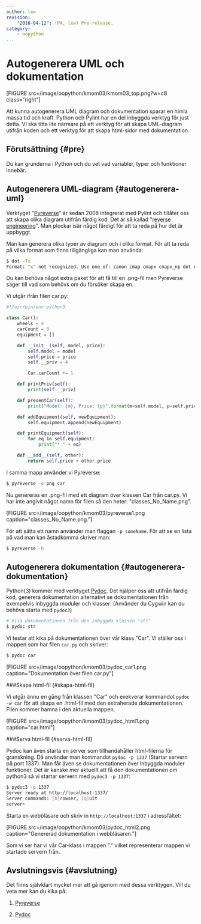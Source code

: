 ```yaml
---
author: lew
revision:
    "2016-04-12": (PA, lew) Pre-release.
category:
    - oopython
...
```

Autogenerera UML och dokumentation
===================================

[FIGURE src=/image/oopython/kmom03/kmom03_top.png?w=c8 class="right"]

Att kunna autogenerera UML diagram och dokumentation sparar en himla massa tid och kraft. Python och Pylint har en del inbyggda verktyg för just detta. Vi ska titta lite närmare på ett verktyg för att skapa UML-diagram utifrån koden och ett verktyg för att skapa html-sidor med dokumentation.

<!--more-->



Förutsättning {#pre}
-------------------------------

Du kan grunderna i Python och du vet vad variabler, typer och funktioner innebär.



Autogenerera UML-diagram {#autogenerera-uml}
------------------------------

Verktyget "[Pyreverse](https://www.logilab.org/blogentry/6883)" är sedan 2008 integrerat med Pylint och tillåter oss att skapa olika diagram utifrån färdig kod. Det är så kallad "[reverse engineering](https://sv.wikipedia.org/wiki/Reverse_engineering)". Man plockar isär något färdigt för att ta reda på hur det är uppbyggt.

Man kan generera olika typer av diagram och i olika format. För att ta reda på vilka format som finns tillgängliga kan man använda:

```bash
$ dot -Tx
Format: "x" not recognized. Use one of: canon cmap cmapx cmapx_np dot eps fig gd gd2 gif gv imap imap_np ismap jpe jpeg jpg pdf pic plain plain-ext png pov ps ps2 svg svgz tk vml vmlz vrml wbmp x11 xdot xdot1.2 xdot1.4 xlib
```

Du kan behöva något extra paket för att få till en .png-fil men Pyreverse säger till vad som behövs om du försöker skapa en.  

Vi utgår ifrån filen car.py:

```python
#!/usr/bin/env python3

class Car():
    wheels = 4
    carCount = 0
    equipment = []

    def __init__(self, model, price):
        self.model = model
        self.price = price
        self.__priv = 4

        Car.carCount += 1

    def printPriv(self):
        print(self.__priv)

    def presentCar(self):
        print("Model: {m}, Price: {p}".format(m=self.model, p=self.price))

    def addEquipment(self, newEquipment):
        self.equipment.append(newEquipment)

    def printEquipment(self):
        for eq in self.equipment:
            print("* " + eq)

    def __add__(self, other):
        return self.price + other.price
```

I samma mapp använder vi Pyreverse:

```bash
$ pyreverse -o png car
```

Nu genereras en .png-fil med ett diagram över klassen Car från car.py. Vi har inte angivit något namn för filen så den heter: "classes_No_Name.png".

[FIGURE src=/image/oopython/kmom03/pyreverse1.png caption="classes_No_Name.png."]

För att sätta ett namn använder man flaggan `-p someName`. För att se en lista på vad man kan åstadkomma skriver man:

```bash
$ pyreverse -h
```



Autogenerera dokumentation {#autogenerera-dokumentation}
------------------------------

Python(3) kommer med verktyget [Pydoc](https://docs.python.org/3.0/library/pydoc.html). Det hjälper oss att utifrån färdig kod, generera dokumentation alternativt se dokumentationen från exempelvis inbyggda moduler och klasser:
(Använder du Cygwin kan du behöva starta med `pydoc3`)
```bash
# Visa dokumentationen från den inbyggda klassen "str"
$ pydoc str
```

Vi testar att kika på dokumentationen över vår klass "Car". Vi ställer oss i mappen som har filen `car.py` och skriver:

```bash
$ pydoc car
```

[FIGURE src=/image/oopython/kmom03/pydoc_car1.png caption="Dokumentation över filen car.py"]



###Skapa html-fil {#skapa-html-fil}

Vi utgår ännu en gång från klassen "Car" och exekverar kommandot `pydoc -w car` för att skapa en .html-fil med den extraherade dokumentationen. Filen kommer hamna i den aktuella mappen.

[FIGURE src=/image/oopython/kmom03/pydoc_html1.png caption="car.html"]



###Serva html-fil {#serva-html-fil}

Pydoc kan även starta en server som tillhandahåller html-filerna för granskning. Då använder man kommandot `pydoc -p 1337` (Startar servern på port 1337). Man får även se dokumentationen över inbyggda moduler funktioner. Det är kanske mer aktuellt att få den dokumentationen om python3 så vi startar servern med `pydoc3 -p 1337`:  

```bash
$ pydoc3 -p 1337
Server ready at http://localhost:1337/
Server commands: [b]rowser, [q]uit
server>
```

Starta en webbläsare och skriv in `http://localhost:1337` i adressfältet:

[FIGURE src=/image/oopython/kmom03/pydoc_html2.png caption="Genererad dokumentation i webbläsaren."]

Som vi ser har vi vår Car-klass i mappen "." vilket representerar mappen vi startade servern från.



Avslutningsvis {#avslutning}
------------------------------

Det finns självklart mycket mer att gå igenom med dessa verktygen. Vill du veta mer kan du kika på:  

1. [Pyreverse](https://www.logilab.org/blogentry/6883)  

2. [Pydoc](https://docs.python.org/3.0/library/pydoc.html)  
